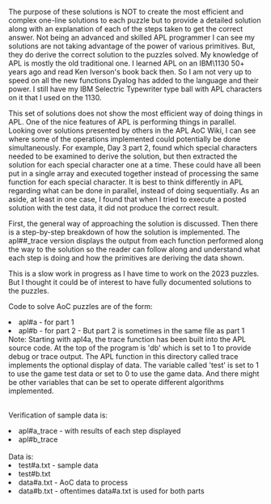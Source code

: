 The purpose of these solutions is NOT to create the most efficient and complex one-line
solutions to each puzzle but to provide a detailed solution along with an explanation of each
of the steps taken to get the correct answer. Not being an advanced and skilled APL programmer
I can see my solutions are not taking advantage of the power of various primitives. But,
they do derive the correct solution to the puzzles solved. My knowledge of APL is mostly
the old traditional one. I learned APL on an IBM\1130 50+ years ago and read Ken Iverson's
book back then. So I am not very up to speed on all the new functions Dyalog has added to 
the language and their power. I still have my IBM Selectric Typewriter type ball with APL
characters on it that I used on the 1130. 

This set of solutions does not show the most efficient way of doing things in APL.
One of the nice features of APL is performing things in parallel. Looking over
solutions presented by others in the APL AoC Wiki, I can see where some of the
operations implemented could potentially be done simultaneously. For example,
Day 3 part 2, found which special characters needed to be examined to derive the
solution, but then extracted the solution for each special character one at a time. 
These could have all been put in a single array and executed together instead of
processing the same function for each special character. It is best to think
differently in APL regarding what can be done in parallel, instead of doing
sequentially. As an aside, at least in one case, I found that when I tried to
execute a posted solution with the test data, it did not produce the correct result.

First, the general way of approaching the solution is discussed. Then there is a
step-by-step breakdown of how the solution is implemented. The apl##_trace version
displays the output from each function performed along the way to the solution
so the reader can follow along and understand what each step is doing and how
the primitives are deriving the data shown.

This is a slow work in progress as I have time to work on the 2023 puzzles. But I thought
it could be of interest to have fully documented solutions to the puzzles. 

Code to solve AoC puzzles are of the form:<br>
<li> apl#a - for part 1
<li> apl#b - for part 2 - But part 2 is sometimes in the same file as part 1<br>
Note:
  Starting with apl4a, the trace function has been built into the APL source
  code. At the top of the program is 'db' which is set to 1 to provide debug
  or trace output. The APL function in this directory called trace implements
  the optional display of data. The variable called 'test' is set to 1 to use
  the game test data or set to 0 to use the game data. And there might be other
  variables that can be set to operate different algorithms implemented. 
  
<br>Verification of sample data is:
<li>  apl#a_trace - with results of each step displayed
<li>  apl#b_trace
<br><br>Data is:
<li>  test#a.txt - sample data
<li>test#b.txt
<li> data#a.txt - AoC data to process
<li>data#b.txt - oftentimes data#a.txt is used for both parts
</li>
  
